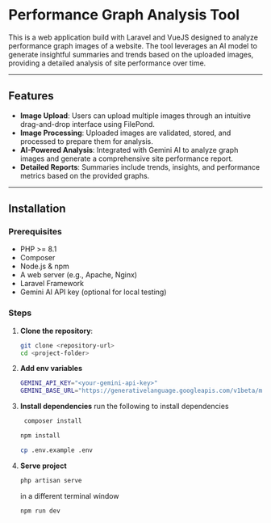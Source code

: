 # Performance Graph Analysis Tool

This is a web application build with Laravel and VueJS designed to analyze performance graph images of a website. The tool leverages an AI model to generate insightful summaries and trends based on the uploaded images, providing a detailed analysis of site performance over time.

---

## Features

-   **Image Upload**: Users can upload multiple images through an intuitive drag-and-drop interface using FilePond.
-   **Image Processing**: Uploaded images are validated, stored, and processed to prepare them for analysis.
-   **AI-Powered Analysis**: Integrated with Gemini AI to analyze graph images and generate a comprehensive site performance report.
-   **Detailed Reports**: Summaries include trends, insights, and performance metrics based on the provided graphs.

---

## Installation

### Prerequisites

-   PHP >= 8.1
-   Composer
-   Node.js & npm
-   A web server (e.g., Apache, Nginx)
-   Laravel Framework
-   Gemini AI API key (optional for local testing)

### Steps

1. **Clone the repository**:
    ```bash
    git clone <repository-url>
    cd <project-folder>
    ```
2. **Add env variables**
    ```bash
    GEMINI_API_KEY="<your-gemini-api-key>"
    GEMINI_BASE_URL="https://generativelanguage.googleapis.com/v1beta/models/gemini-1.5-flash:generateContent"
    ```
3. **Install dependencies**
   run the following to install dependencies

    ```bash
     composer install
    ```

    ```bash
    npm install
    ```

    ```bash
    cp .env.example .env
    ```

4. **Serve project**

    ```bash
    php artisan serve
    ```

    in a different terminal window

    ```bash
    npm run dev
    ```
